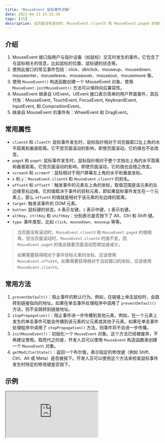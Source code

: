 ```yaml
---
title: 'MouseEvent 鼠标事件详解'
date: 2023-04-13 15:25:34
tags: [JS]
description: 当页面没有滚动时，MouseEvent.clientX 和 MouseEvent.pageX 的值相等。但当页面滚动时，MouseEvent.clientX 的值不变，而 MouseEvent.pageX 的值会随着页面滚动而增加或减少。
---
```

## 介绍
1. MouseEvent 接口指用户与指针设备（如鼠标）交互时发生的事件。它包含了与鼠标相关的信息，比如鼠标的位置、鼠标键的状态等。
2. 使用此接口的常见事件包括：click、dblclick、mouseup、mousedown、mouseenter、mouseleave、mouseover、mouseout、mousemove 等。
3. 使用 `MouseEvent()` 构造函数创建一个 MouseEvent 对象，使用 `MouseEvent.initMouseEvent()` 方法可以保持向后兼容性。
4. MouseEvent 继承自 UIEvent，UIEvent 接口表示简单的用户界面事件，其后代有：MouseEvent, TouchEvent, FocusEvent, KeyboardEvent, InputEvent, 和 CompositionEvent。
5. 继承自 MouseEvent 的事件有：WheelEvent 和 DragEvent。

## 常用属性
- `clientX` 和 `clientY`: 鼠标事件发生时，鼠标指针相对于浏览器窗口左上角的水平距离和垂直距离。它不受页面滚动的影响，即使页面滚动，它的值也不会改变。
- `pageX` 和 `pageY`: 鼠标事件发生时，鼠标指针相对于整个文档左上角的水平距离和垂直距离。它受页面滚动的影响，即使页面滚动，它的值也会随之改变。
- `screenX` 和 `screenY`：鼠标相对于用户屏幕左上角的水平和垂直坐标。
- `x` 和 `y`：`MouseEvent.clientX` 和 `MouseEvent.clientY` 的别名。
- `offsetX` 和 `offsetY`：触发事件的元素左上角的坐标，取值范围是该元素的左边缘至右边缘。它的值取决于事件的目标元素，即如果鼠标事件发生在一个元素上，那么 `offsetX` 的值就是相对于该元素的左边缘的距离。
- `target`: 触发该事件的 DOM 元素。
- `button`: 鼠标键的状态，`0` 表示左键，`1` 表示中键，`2` 表示右键。
- `altKey`、`ctrlKey` 和 `shiftKey`：分别表示是否按下了 Alt、Ctrl 和 Shift 键。
- `type`: 事件类型，比如 `click`、`mousedown`、`mouseup` 等等。

> 当页面没有滚动时，`MouseEvent.clientX` 和 `MouseEvent.pageX` 的值相等。但当页面滚动时，`MouseEvent.clientX` 的值不变，而 `MouseEvent.pageX` 的值会随着页面滚动而增加或减少。
> 
> 如果需要获得相对于事件目标元素的坐标，应该使用 `MouseEvent.offsetX`。如果需要获得相对于当前窗口的坐标，应该使用 `MouseEvent.clientX`。

## 常用方法
1. `preventDefault()`：阻止事件的默认行为。例如，在链接上单击鼠标时，会跳转到链接指向的地址。如果在单击事件处理程序中调用了 `preventDefault() `方法，则不会跳转到链接地址。
2. `stopPropagation()`：阻止事件进一步传播到其他元素。例如，在一个元素上发生的单击事件可能会传播到该元素的父元素或其他子元素。如果在单击事件处理程序中调用了 `stopPropagation()` 方法，则事件将不会进一步传播。
3. `initMouseEvent()`：初始化一个 `MouseEvent` 对象。这个方法已经被废弃，不再建议使用。取而代之的是，开发人员可以使用 `MouseEvent` 构造函数来创建一个 `MouseEvent` 对象。
4. `getModifierState()`：返回一个布尔值，表示指定的修改键（例如 Shift、Ctrl、Alt 或 Meta）是否被按下。开发人员可以使用这个方法来检查鼠标事件发生时特定的修改键是否按下。

## 示例
<iframe src="https://code.juejin.cn/pen/7221423392421838906"></iframe>